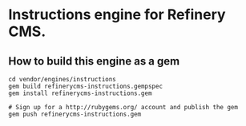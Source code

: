 # Instructions engine for Refinery CMS.

## How to build this engine as a gem

    cd vendor/engines/instructions
    gem build refinerycms-instructions.gempspec
    gem install refinerycms-instructions.gem
    
    # Sign up for a http://rubygems.org/ account and publish the gem
    gem push refinerycms-instructions.gem